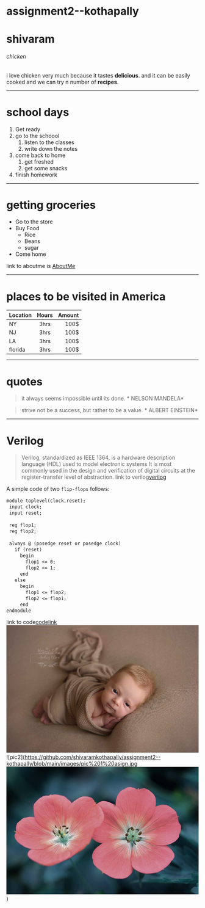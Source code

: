 # assignment2--kothapally
# shivaram
###### chicken
i love chicken very much because it tastes **delicious**.
and it can be easily cooked and we can try n number of **recipes**.

******

# school days
1. Get ready
2. go to the schoool
    1. listen to the classes
    2. write down the notes
3. come back to home
    1. get freshed 
    2. get some snacks
4. finish homework

*******

# getting groceries

* Go to the store
* Buy Food
  * Rice
  * Beans
  * sugar
* Come home     

link to aboutme is [AboutMe](https://github.com/shivaramkothapally/assignment2--kothapally/blob/main/AboutMe.md)

******
# places to be visited in America

| Location  |      Hours    |  Amount |
|:----------|:-------------:|--------:|
|   NY |   3hrs        |  100$   |   
|   NJ |   3hrs        |  100$   |   
|  LA |   3hrs        |  100$   |
| florida|    3hrs        | 100$    |

********
#  quotes
> it always seems impossible until its done. 
                              * NELSON MANDELA*
                              
> strive not be a success, but rather to be a value.
                                * ALBERT EINSTEIN*

*******

# Verilog

> Verilog, standardized as IEEE 1364, is a hardware description language (HDL) used to model electronic systems
>  It is most commonly used in the design and verification of digital circuits at the register-transfer level of abstraction.
 link to verilog[verilog](https://en.wikipedia.org/wiki/Verilog)

 A simple code of two `flip-flops` follows:
 ```
 module toplevel(clock,reset);
  input clock;
  input reset;

  reg flop1;
  reg flop2;

  always @ (posedge reset or posedge clock)
    if (reset)
      begin
        flop1 <= 0;
        flop2 <= 1;
      end
    else
      begin
        flop1 <= flop2;
        flop2 <= flop1;
      end
endmodule
```
link to code[codelink](https://en.wikipedia.org/wiki/Verilog)
![pic1](https://github.com/shivaramkothapally/assignment2--kothapally/blob/main/images/pic%201%20asign.jpg)
![pic2](https://github.com/shivaramkothapally/assignment2--kothapally/blob/main/images/pic%201%20asign.jpg
![pic3](https://github.com/shivaramkothapally/assignment2--kothapally/blob/main/images/pic%203%20assign.jpg))